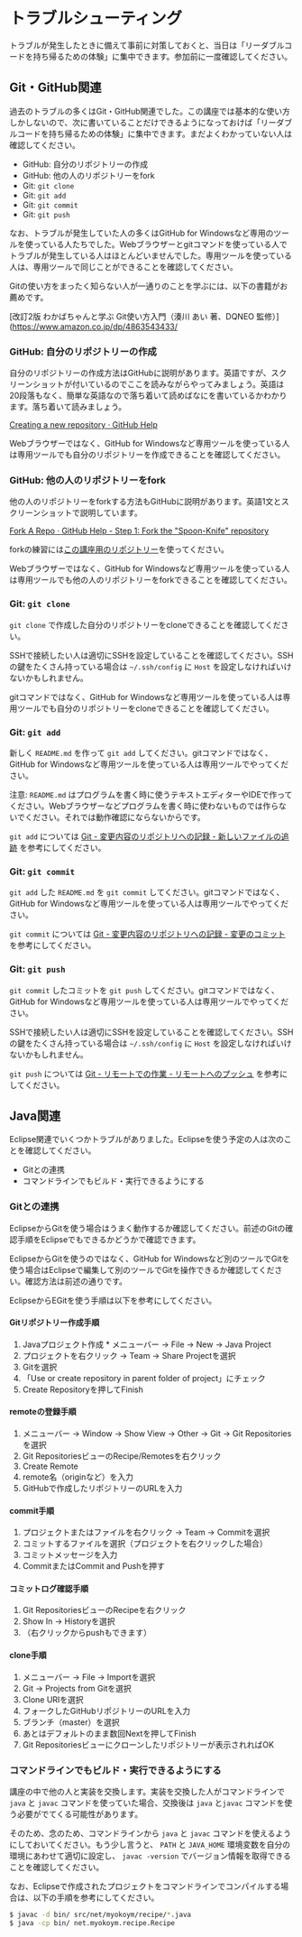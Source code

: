 # トラブルシューティング

トラブルが発生したときに備えて事前に対策しておくと、当日は「リーダブルコードを持ち帰るための体験」に集中できます。参加前に一度確認してください。

## Git・GitHub関連

過去のトラブルの多くはGit・GitHub関連でした。この講座では基本的な使い方しかしないので、次に書いていることだけできるようになっておけば「リーダブルコードを持ち帰るための体験」に集中できます。まだよくわかっていない人は確認してください。

  * GitHub: 自分のリポジトリーの作成
  * GitHub: 他の人のリポジトリーをfork
  * Git: `git clone`
  * Git: `git add`
  * Git: `git commit`
  * Git: `git push`

なお、トラブルが発生していた人の多くはGitHub for Windowsなど専用のツールを使っている人たちでした。Webブラウザーとgitコマンドを使っている人でトラブルが発生している人はほとんどいませんでした。専用ツールを使っている人は、専用ツールで同じことができることを確認してください。

Gitの使い方をまったく知らない人が一通りのことを学ぶには、以下の書籍がお薦めです。

[改訂2版 わかばちゃんと学ぶ Git使い方入門（湊川 あい 著、DQNEO 監修）](https://www.amazon.co.jp/dp/4863543433/


### GitHub: 自分のリポジトリーの作成

自分のリポジトリーの作成方法はGitHubに説明があります。英語ですが、スクリーンショットが付いているのでここを読みながらやってみましょう。英語は20段落もなく、簡単な英語なので落ち着いて読めばなにを書いているかわかります。落ち着いて読みましょう。

[Creating a new repository · GitHub Help](https://help.github.com/articles/creating-a-new-repository)

Webブラウザーではなく、GitHub for Windowsなど専用ツールを使っている人は専用ツールでも自分のリポジトリーを作成できることを確認してください。

### GitHub: 他の人のリポジトリーをfork

他の人のリポジトリーをforkする方法もGitHubに説明があります。英語1文とスクリーンショットで説明しています。

[Fork A Repo · GitHub Help - Step 1: Fork the "Spoon-Knife" repository](https://help.github.com/articles/fork-a-repo#step-1-fork-the-spoon-knife-repository)

forkの練習には[この講座用のリポジトリー](https://github.com/clear-code/readable-code-workshop)を使ってください。

Webブラウザーではなく、GitHub for Windowsなど専用ツールを使っている人は専用ツールでも他の人のリポジトリーをforkできることを確認してください。

### Git: `git clone`

`git clone` で作成した自分のリポジトリーをcloneできることを確認してください。

SSHで接続したい人は適切にSSHを設定していることを確認してください。SSHの鍵をたくさん持っている場合は `~/.ssh/config` に `Host` を設定しなければいけないかもしれません。

gitコマンドではなく、GitHub for Windowsなど専用ツールを使っている人は専用ツールでも自分のリポジトリーをcloneできることを確認してください。

### Git: `git add`

新しく `README.md` を作って `git add` してください。gitコマンドではなく、GitHub for Windowsなど専用ツールを使っている人は専用ツールでやってください。

注意: `README.md` はプログラムを書く時に使うテキストエディターやIDEで作ってください。Webブラウザーなどプログラムを書く時に使わないものでは作らないでください。それでは動作確認にならないからです。

`git add` については [Git - 変更内容のリポジトリへの記録 - 新しいファイルの追跡](http://git-scm.com/book/ja/Git-%E3%81%AE%E5%9F%BA%E6%9C%AC-%E5%A4%89%E6%9B%B4%E5%86%85%E5%AE%B9%E3%81%AE%E3%83%AA%E3%83%9D%E3%82%B8%E3%83%88%E3%83%AA%E3%81%B8%E3%81%AE%E8%A8%98%E9%8C%B2#%E6%96%B0%E3%81%97%E3%81%84%E3%83%95%E3%82%A1%E3%82%A4%E3%83%AB%E3%81%AE%E8%BF%BD%E8%B7%A1) を参考にしてください。

### Git: `git commit`

`git add` した `README.md` を `git commit` してください。gitコマンドではなく、GitHub for Windowsなど専用ツールを使っている人は専用ツールでやってください。

`git commit` については [Git - 変更内容のリポジトリへの記録 - 変更のコミット](http://git-scm.com/book/ja/Git-%E3%81%AE%E5%9F%BA%E6%9C%AC-%E5%A4%89%E6%9B%B4%E5%86%85%E5%AE%B9%E3%81%AE%E3%83%AA%E3%83%9D%E3%82%B8%E3%83%88%E3%83%AA%E3%81%B8%E3%81%AE%E8%A8%98%E9%8C%B2#%E5%A4%89%E6%9B%B4%E3%81%AE%E3%82%B3%E3%83%9F%E3%83%83%E3%83%88) を参考にしてください。

### Git: `git push`

`git commit` したコミットを `git push` してください。gitコマンドではなく、GitHub for Windowsなど専用ツールを使っている人は専用ツールでやってください。

SSHで接続したい人は適切にSSHを設定していることを確認してください。SSHの鍵をたくさん持っている場合は `~/.ssh/config` に `Host` を設定しなければいけないかもしれません。

`git push` については [Git - リモートでの作業 - リモートへのプッシュ](http://git-scm.com/book/ja/Git-%E3%81%AE%E5%9F%BA%E6%9C%AC-%E3%83%AA%E3%83%A2%E3%83%BC%E3%83%88%E3%81%A7%E3%81%AE%E4%BD%9C%E6%A5%AD#%E3%83%AA%E3%83%A2%E3%83%BC%E3%83%88%E3%81%B8%E3%81%AE%E3%83%97%E3%83%83%E3%82%B7%E3%83%A5) を参考にしてください。

## Java関連

Eclipse関連でいくつかトラブルがありました。Eclipseを使う予定の人は次のことを確認してください。

  * Gitとの連携
  * コマンドラインでもビルド・実行できるようにする

### Gitとの連携

EclipseからGitを使う場合はうまく動作するか確認してください。前述のGitの確認手順をEclipseでもできるかどうかで確認できます。

EclipseからGitを使うのではなく、GitHub for Windowsなど別のツールでGitを使う場合はEclipseで編集して別のツールでGitを操作できるか確認してください。確認方法は前述の通りです。

EclipseからEGitを使う手順は以下を参考にしてください。

#### Gitリポジトリー作成手順

  1. Javaプロジェクト作成
    * メニューバー -> File -> New -> Java Project
  2. プロジェクトを右クリック -> Team -> Share Projectを選択
  3. Gitを選択
  4. 「Use or create repository in parent folder of project」にチェック
  5. Create Repositoryを押してFinish

#### remoteの登録手順

  1. メニューバー -> Window -> Show View -> Other -> Git -> Git Repositoriesを選択
  2. Git RepositoriesビューのRecipe/Remotesを右クリック
  3. Create Remote
  4. remote名（originなど）を入力
  5. GitHubで作成したリポジトリーのURLを入力

#### commit手順

  1. プロジェクトまたはファイルを右クリック -> Team -> Commitを選択
  2. コミットするファイルを選択（プロジェクトを右クリックした場合）
  3. コミットメッセージを入力
  4. CommitまたはCommit and Pushを押す

#### コミットログ確認手順

  1. Git RepositoriesビューのRecipeを右クリック
  2. Show In -> Historyを選択
  3. （右クリックからpushもできます）

#### clone手順

  1. メニューバー -> File -> Importを選択
  2. Git -> Projects from Gitを選択
  3. Clone URIを選択
  4. フォークしたGitHubリポジトリーのURLを入力
  5. ブランチ（master）を選択
  6. あとはデフォルトのまま数回Nextを押してFinish
  7. Git Repositoriesビューにクローンしたリポジトリーが表示されればOK

### コマンドラインでもビルド・実行できるようにする

講座の中で他の人と実装を交換します。実装を交換した人がコマンドラインで `java` と `javac` コマンドを使っていた場合、交換後は `java` と`javac` コマンドを使う必要がでてくる可能性があります。

そのため、念のため、コマンドラインから `java` と `javac` コマンドを使えるようにしておいてください。もう少し言うと、 `PATH` と `JAVA_HOME` 環境変数を自分の環境にあわせて適切に設定し、 `javac -version` でバージョン情報を取得できることを確認してください。

なお、Eclipseで作成されたプロジェクトをコマンドラインでコンパイルする場合は、以下の手順を参考にしてください。

```bash
$ javac -d bin/ src/net/myokoym/recipe/*.java
$ java -cp bin/ net.myokoym.recipe.Recipe
```


